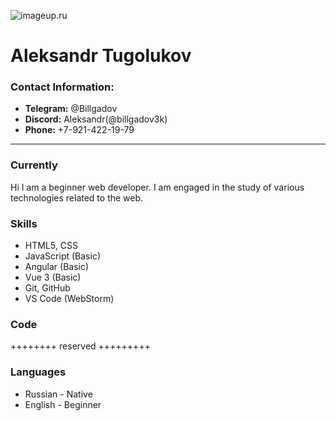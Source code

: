 ![imageup.ru](https://imageup.ru/img182/4102538/img_20181121_195435.jpg)

# Aleksandr Tugolukov

### Contact Information:

- **Telegram:** @Billgadov
- **Discord:** Aleksandr(@billgadov3k)
- **Phone:** +7-921-422-19-79

---

### Currently

Hi
I am a beginner web developer. I am engaged in the study of various technologies related to the web.

### Skills

- HTML5, CSS
- JavaScript (Basic)
- Angular (Basic)
- Vue 3 (Basic)
- Git, GitHub
- VS Code (WebStorm)

### Code

++++++++ reserved +++++++++

### Languages

- Russian - Native
- English - Beginner
